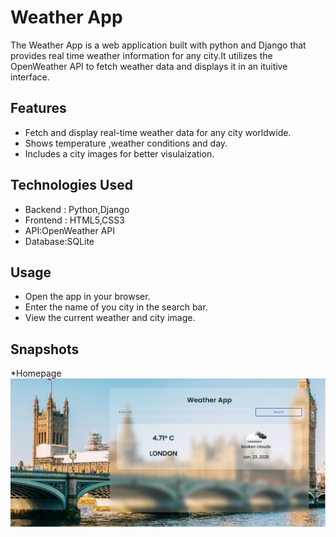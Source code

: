 # Weather App
The Weather App is a web application built with python and Django that provides real time weather information for any city.It utilizes the OpenWeather API to fetch weather data and displays it in an ituitive interface.

## Features
* Fetch and display real-time weather data for any city worldwide.
* Shows temperature ,weather conditions and day.
* Includes a city images for better visulaization.

## Technologies Used
* Backend : Python,Django
* Frontend : HTML5,CSS3
* API:OpenWeather API
* Database:SQLite

## Usage 
* Open the app in your browser.
* Enter the name of you city in the search bar.
* View the current weather and city image.

## Snapshots 
*Homepage
![home page](https://github.com/Prajakta17-bod/WeatherApp/blob/main/screenshots/homepage%20london.png?raw=true)
